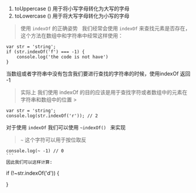 1. toUppercase () 用于将小写字母转化为大写的字母
2. toLowercase () 用于将大写字母转化为小写的字母
> 使用 `indexOf` 的正确姿势
>  
我们经常会使用 `indexOf` 来查找元素是否存在，这个方法在数组中和字符串中经常这样使用：

```
var str = 'string';
if (str.indexOf('f') === -1) {
    console.log('the code is not have')
}
```
当数组或者字符串中没有包含我们要进行查找的字符串的时候，使用indexOf 返回 -1
> 实际上 我们使用 indexOf 的目的应该是用于查找字符或者数组中的元素在字符串和数组中的位置 >

```
var str = 'string';
console.log(str.indexOf('r')); // 2
```
对于使用 `indexOf` 我们可以使用 `~indexOf() ` 来实现
> `~` 这个字符可以用于按位取反
```
console.log(~ -1) // 0
```  
因此我们可以这样计算:  

```
if (!~str.indexOf('d')) {

}
```
